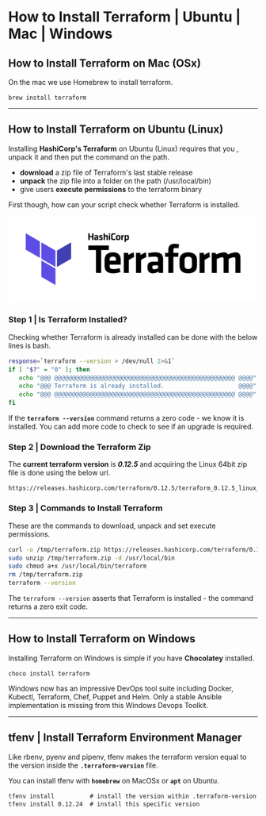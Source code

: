 # How to Install Terraform | Ubuntu | Mac | Windows


## How to Install Terraform on Mac (OSx)

On the mac we use Homebrew to install terraform.

```
brew install terraform
```


---



## How to Install Terraform on Ubuntu (Linux)

Installing **HashiCorp's Terraform** on Ubuntu (Linux) requires that you , unpack it and then put the command on the path.

+ **download** a zip file of Terraform's last stable release
+ **unpack** the zip file into a folder on the path (/usr/local/bin)
+ give users **execute permissions** to the terraform binary

First though, how can your script check whether Terraform is installed.

![terraform logo](/media/terraform-logo-rectangle.png "HashiCorp Terraform Logo")

### Step 1 | Is Terraform Installed?

Checking whether Terraform is already installed can be done with the below lines is bash.

``` bash
response=`terraform --version > /dev/null 2>&1`
if [ "$?" = "0" ]; then
   echo "@@@ @@@@@@@@@@@@@@@@@@@@@@@@@@@@@@@@@@@@@@@@@@@@@@@@@@@ @@@@"
   echo "@@@ Terraform is already installed.                     @@@@"
   echo "@@@ @@@@@@@@@@@@@@@@@@@@@@@@@@@@@@@@@@@@@@@@@@@@@@@@@@@ @@@@"
fi
```

If the **<code>terraform --version</code>** command returns a zero code - we know it is installed. You can add more code to check to see if an upgrade is required.

### Step 2 | Download the Terraform Zip

The **current terraform version** is ***0.12.5*** and acquiring the Linux 64bit zip file is done using the below url.

```
https://releases.hashicorp.com/terraform/0.12.5/terraform_0.12.5_linux_amd64.zip
```

### Step 3 | Commands to Install Terraform

These are the commands to download, unpack and set execute permissions.

``` bash
curl -o /tmp/terraform.zip https://releases.hashicorp.com/terraform/0.12.5/terraform_0.12.5_linux_amd64.zip
sudo unzip /tmp/terraform.zip -d /usr/local/bin
sudo chmod a+x /usr/local/bin/terraform
rm /tmp/terraform.zip
terraform --version
```

The `terraform --version` asserts that Terraform is installed - the command returns a zero exit code.


---



## How to Install Terraform on Windows

Installing Terraform on Windows is simple if you have **Chocolatey** installed.

```
choco install terraform
```

Windows now has an impressive DevOps tool suite including Docker, Kubectl, Terraform, Chef, Puppet and Helm. Only a stable Ansible implementation is missing from this Windows Devops Toolkit.



---



## tfenv | Install Terraform Environment Manager

Like rbenv, pyenv and pipenv, tfenv makes the terraform version equal to the version inside the **`.terraform-version`** file.

You can install tfenv with **`homebrew`** on MacOSx or **`apt`** on Ubuntu.

```
tfenv install          # install the version within .terraform-version
tfenv install 0.12.24  # install this specific version
```
